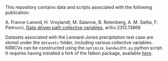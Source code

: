 This repository contains data and scripts associated with the following publication: 

A. France-Lanord, H. Vroylandt, M. Salanne, B. Rotenberg, A. M. Saitta, F. Pietrucci, [Data-driven path collective variables](https://arxiv.org/abs/2312.13868), arXiv:2312.13868

Datasets associated with the Lennard-Jones precipitation test case are stored under the `datasets` folder, including various collective variables. KRRCVs can be constructed using the `optimize_bandwidth.py` python script. It requires having installed a fork of the falkon package, available [here](https://github.com/arthurfl/falkon). 
